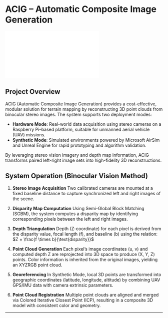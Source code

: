 # ACIG – Automatic Composite Image Generation
![ACIG Logo](assets/logo/logo_white.pdf)
## Project Overview

ACIG (Automatic Composite Image Generation) provides a cost-effective, modular solution for terrain mapping by reconstructing 3D point clouds from binocular stereo images. The system supports two deployment modes:

* **Hardware Mode**: Real-world data acquisition using stereo cameras on a Raspberry Pi–based platform, suitable for unmanned aerial vehicle (UAV) missions.
* **Synthetic Mode**: Simulated environments powered by Microsoft AirSim and Unreal Engine for rapid prototyping and algorithm validation.

By leveraging stereo vision imagery and depth map information, ACIG transforms paired left-right image sets into high-fidelity 3D reconstructions.

## System Operation (Binocular Vision Method)

1. **Stereo Image Acquisition**
   Two calibrated cameras are mounted at a fixed baseline distance to capture synchronized left and right images of the scene.

2. **Disparity Map Computation**
   Using Semi-Global Block Matching (SGBM), the system computes a disparity map by identifying corresponding pixels between the left and right images.

3. **Depth Triangulation**
   Depth (Z-coordinate) for each pixel is derived from the disparity value, focal length (f), and baseline (b) using the relation:
   $Z = \frac{f \times b}{\text{disparity}}$

4. **Point Cloud Generation**
   Each pixel’s image coordinates (u, v) and computed depth Z are reprojected into 3D space to produce (X, Y, Z) points. Color information is inherited from the original images, yielding an XYZRGB point cloud.

5. **Georeferencing**
   In Synthetic Mode, local 3D points are transformed into geographic coordinates (latitude, longitude, altitude) by combining UAV GPS/IMU data with camera extrinsic parameters.

6. **Point Cloud Registration**
   Multiple point clouds are aligned and merged via Colored Iterative Closest Point (ICP), resulting in a composite 3D model with consistent color and geometry.

---
